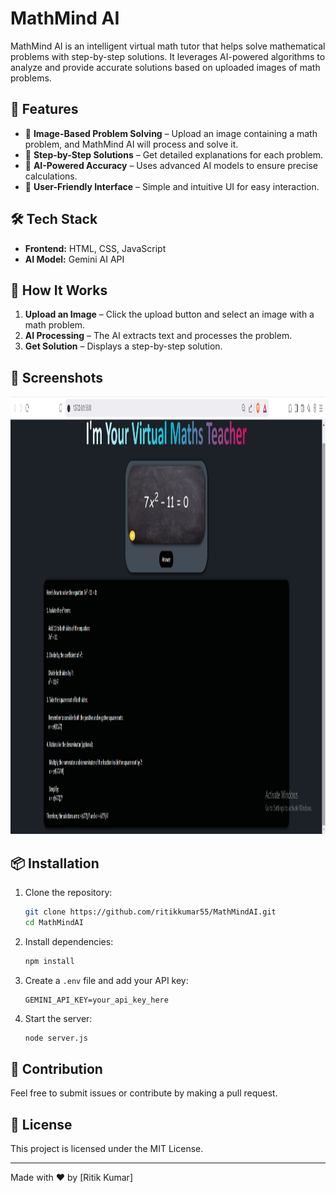 # MathMind AI

MathMind AI is an intelligent virtual math tutor that helps solve mathematical problems with step-by-step solutions. It leverages AI-powered algorithms to analyze and provide accurate solutions based on uploaded images of math problems.

## 🚀 Features
- 📸 **Image-Based Problem Solving** – Upload an image containing a math problem, and MathMind AI will process and solve it.
- 🔢 **Step-by-Step Solutions** – Get detailed explanations for each problem.
- 🧠 **AI-Powered Accuracy** – Uses advanced AI models to ensure precise calculations.
- 🎯 **User-Friendly Interface** – Simple and intuitive UI for easy interaction.

## 🛠️ Tech Stack
- **Frontend:** HTML, CSS, JavaScript
- **AI Model:** Gemini AI API

## 📸 How It Works
1. **Upload an Image** – Click the upload button and select an image with a math problem.
2. **AI Processing** – The AI extracts text and processes the problem.
3. **Get Solution** – Displays a step-by-step solution.

## 📸 Screenshots


<img src="https://github.com/ritikkumar55/MathMindAI/blob/main/img.png" width="1000" height="700" />

## 📦 Installation
1. Clone the repository:
   ```sh
   git clone https://github.com/ritikkumar55/MathMindAI.git
   cd MathMindAI
   ```
2. Install dependencies:
   ```sh
   npm install
   ```
3. Create a `.env` file and add your API key:
   ```
   GEMINI_API_KEY=your_api_key_here
   ```
4. Start the server:
   ```sh
   node server.js
   ```



## 🤝 Contribution
Feel free to submit issues or contribute by making a pull request.

## 📜 License
This project is licensed under the MIT License.

---

Made with ❤️ by [Ritik Kumar]

